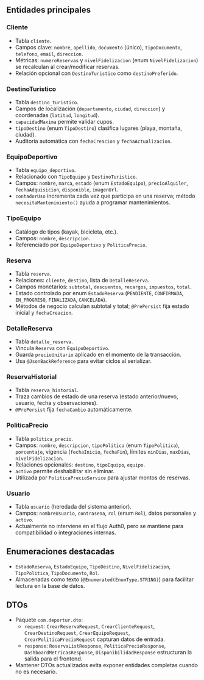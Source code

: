## Entidades principales

### Cliente
- Tabla `cliente`.
- Campos clave: `nombre`, `apellido`, `documento` (único), `tipoDocumento`, `telefono`, `email`, `direccion`.
- Métricas: `numeroReservas` y `nivelFidelizacion` (enum `NivelFidelizacion`) se recalculan al crear/modificar reservas.
- Relación opcional con `DestinoTuristico` como `destinoPreferido`.

### DestinoTuristico
- Tabla `destino_turistico`.
- Campos de localización (`departamento`, `ciudad`, `direccion`) y coordenadas (`latitud`, `longitud`).
- `capacidadMaxima` permite validar cupos.
- `tipoDestino` (enum `TipoDestino`) clasifica lugares (playa, montaña, ciudad).
- Auditoría automática con `fechaCreacion` y `fechaActualizacion`.

### EquipoDeportivo
- Tabla `equipo_deportivo`.
- Relacionado con `TipoEquipo` y `DestinoTuristico`.
- Campos: `nombre`, `marca`, `estado` (enum `EstadoEquipo`), `precioAlquiler`, `fechaAdquisicion`, `disponible`, `imagenUrl`.
- `contadorUso` incrementa cada vez que participa en una reserva; método `necesitaMantenimiento()` ayuda a programar mantenimientos.

### TipoEquipo
- Catálogo de tipos (kayak, bicicleta, etc.).
- Campos: `nombre`, `descripcion`.
- Referenciado por `EquipoDeportivo` y `PoliticaPrecio`.

### Reserva
- Tabla `reserva`.
- Relaciones: `cliente`, `destino`, lista de `DetalleReserva`.
- Campos monetarios: `subtotal`, `descuentos`, `recargos`, `impuestos`, `total`.
- Estado controlado por enum `EstadoReserva` (`PENDIENTE`, `CONFIRMADA`, `EN_PROGRESO`, `FINALIZADA`, `CANCELADA`).
- Métodos de negocio calculan subtotal y total; `@PrePersist` fija estado inicial y `fechaCreacion`.

### DetalleReserva
- Tabla `detalle_reserva`.
- Vincula `Reserva` con `EquipoDeportivo`.
- Guarda `precioUnitario` aplicado en el momento de la transacción.
- Usa `@JsonBackReference` para evitar ciclos al serializar.

### ReservaHistorial
- Tabla `reserva_historial`.
- Traza cambios de estado de una reserva (estado anterior/nuevo, usuario, fecha y observaciones).
- `@PrePersist` fija `fechaCambio` automáticamente.

### PoliticaPrecio
- Tabla `politica_precio`.
- Campos: `nombre`, `descripcion`, `tipoPolitica` (enum `TipoPolitica`), `porcentaje`, vigencia (`fechaInicio`, `fechaFin`), límites `minDias`, `maxDias`, `nivelFidelizacion`.
- Relaciones opcionales: `destino`, `tipoEquipo`, `equipo`.
- `activo` permite deshabilitar sin eliminar.
- Utilizada por `PoliticaPrecioService` para ajustar montos de reservas.

### Usuario
- Tabla `usuario` (heredada del sistema anterior).
- Campos: `nombreUsuario`, `contrasena`, `rol` (enum `Rol`), datos personales y `activo`.
- Actualmente no interviene en el flujo Auth0, pero se mantiene para compatibilidad o integraciones internas.

## Enumeraciones destacadas
- `EstadoReserva`, `EstadoEquipo`, `TipoDestino`, `NivelFidelizacion`, `TipoPolitica`, `TipoDocumento`, `Rol`.
- Almacenadas como texto (`@Enumerated(EnumType.STRING)`) para facilitar lectura en la base de datos.

## DTOs
- Paquete `com.deportur.dto`:
  - `request`: `CrearReservaRequest`, `CrearClienteRequest`, `CrearDestinoRequest`, `CrearEquipoRequest`, `CrearPoliticaPrecioRequest` capturan datos de entrada.
  - `response`: `ReservaListResponse`, `PoliticaPrecioResponse`, `DashboardMetricasResponse`, `DisponibilidadResponse` estructuran la salida para el frontend.
- Mantener DTOs actualizados evita exponer entidades completas cuando no es necesario.
